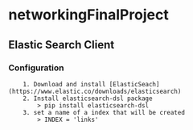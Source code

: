 # networkingFinalProject

## Elastic Search Client

### Configuration
   		1. Download and install [ElasticSeach](https://www.elastic.co/downloads/elasticsearch)
    	2. Install elasticsearch-dsl package
        	> pip install elasticsearch-dsl
        3. set a name of a index that will be created
        	> INDEX = 'links'